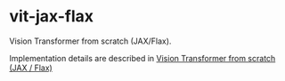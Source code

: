 # vit-jax-flax

Vision Transformer from scratch (JAX/Flax).

Implementation details are described in [Vision Transformer from scratch (JAX / Flax)](https://medium.com/@satojkovic/vision-transformer-from-scratch-jax-flax-178ccd23e745)
